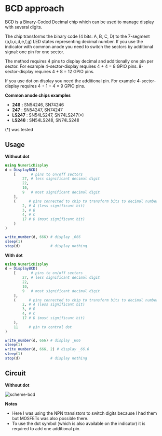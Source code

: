 # BCD approach

BCD is a Binary-Coded Decimal chip which can be used to manage display with several digits.

The chip transforms the binary code (4 bits: A, B, C, D) to the 7-segment (a,b,c,d,e,f,g) LED states representing decimal number. If you use the indicator with common anode you need to switch the sectors by additional signal: one pin for one sector. 

The method requires 4 pins to display decimal and additionally one pin per sector.
For example 4-sector-display requires 4 + 4 = 8 GPIO pins. 
8-sector-display requires 4 + 8 = 12 GPIO pins.

If you use dot on display you need the additional pin.
For example 4-sector-display requires 4 + 1 + 4 = 9 GPIO pins. 

**Common anode chips examples**

- **246** : SN54246, SN74246
- **247** : SN54247, SN74247
- **LS247** : SN54LS247, SN74LS247(*)
- **LS248** : SN54LS248, SN74LS248

(*) was tested

## Usage

**Without dot**

```julia
using NumericDisplay
d = DisplayBCD(
    [       # pins to on/off sectors
        27, # less significant decimal digit
        22,
        10,
        9   # most significant decimal digit
    ],
    (      # pins connected to chip to transform bits to decimal number
        2, # A (less significant bit)
        3, # B
        4, # C
        17 # D (most significant bit)
    )
)

write_number(d, 666) # display _666
sleep(1)
stop(d)              # display nothing
```

**With dot**

```julia
using NumericDisplay
d = DisplayBCD(
    [       # pins to on/off sectors
        27, # less significant decimal digit
        22,
        10,
        9   # most significant decimal digit
    ],
    (      # pins connected to chip to transform bits to decimal number
        2, # A (less significant bit)
        3, # B
        4, # C
        17 # D (most significant bit)
    ),
    11     # pin to control dot
)

write_number(d, 666) # display _666
sleep(1)
write_number(d, 666, 2) # display _66.6
sleep(1)
stop(d)              # display nothing
```

## Circuit

**Without dot**

![scheme-bcd](./scheme-bcd.png)

**Notes**

- Here I was using the NPN transistors to switch digits because I had them but MOSFETs was also possible there.
- To use the dot symbol (which is also available on the indicator) it is required to add one additional pin.
